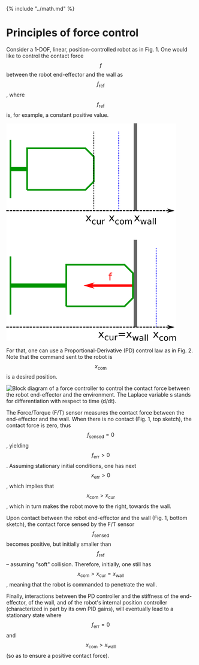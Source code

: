 {% include "../math.md" %}

# Principles of force control

Consider a 1-DOF, linear, position-controlled robot as in Fig. 1. One
would like to control the contact force $$f$$ between the robot
end-effector and the wall as $$f_\mathrm{ref}$$, where
$$f_\mathrm{ref}$$ is, for example, a constant positive value.

![Contact interaction between a one-dof robot and a wall.](../assets/control/one_dof.png)

For that, one can use a Proportional-Derivative (PD) control law as in
Fig. 2. Note that the command sent to the robot is $$x_\mathrm{com}$$
is a desired position.

![Block diagram of a force controller to control the contact force
between the robot end-effector and the environment. The Laplace
variable s stands for differentiation with respect to time
(d/dt).](../assets/control/controller.png)


The Force/Torque (F/T) sensor measures the contact force between the
end-effector and the wall. When there is no contact (Fig. 1, top
sketch), the contact force is zero, thus $$f_\mathrm{sensed}=0$$,
yielding $$f_\mathrm{err}>0$$. Assuming stationary initial conditions,
one has next $$x_\mathrm{err}>0$$, which implies that
$$x_\mathrm{com}>x_\mathrm{cur}$$, which in turn makes the robot move
to the right, towards the wall.

Upon contact between the robot end-effector and the wall (Fig. 1,
bottom sketch), the contact force sensed by the F/T sensor
$$f_\mathrm{sensed}$$ becomes positive, but initially smaller than
$$f_\mathrm{ref}$$ – assuming "soft" collision. Therefore, initially,
one still has $$x_\mathrm{com}>x_\mathrm{cur}=x_\mathrm{wall}$$,
meaning that the robot is commanded to penetrate the wall.

Finally, interactions between the PD controller and the stiffness of
the end-effector, of the wall, and of the robot's internal position
controller (characterized in part by its own PID gains), will
eventually lead to a stationary state where $$f_\mathrm{err}=0$$ and
$$x_\mathrm{com}>x_\mathrm{wall}$$ (so as to ensure a positive contact
force).
